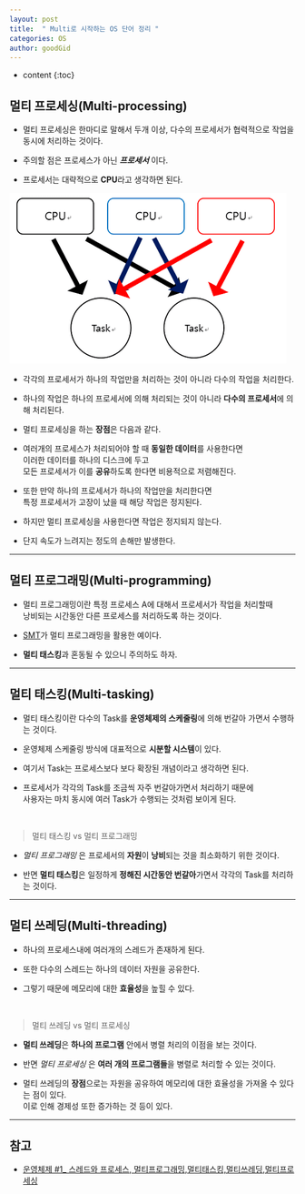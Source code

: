 ```yaml
---
layout: post
title:  " Multi로 시작하는 OS 단어 정리 "
categories: OS
author: goodGid
---
```

* content
{:toc}

## 멀티 프로세싱(Multi-processing)

* 멀티 프로세싱은 한마디로 말해서 두개 이상, 다수의 프로세서가 협력적으로 작업을 동시에 처리하는 것이다.

* 주의할 점은 프로세스가 아닌 ***프로세서*** 이다.

* 프로세서는 대략적으로 **CPU**라고 생각하면 된다.


![](/assets/img/os/os_start_from_multi_1.png)














* 각각의 프로세서가 하나의 작업만을 처리하는 것이 아니라 다수의 작업을 처리한다.

* 하나의 작업은 하나의 프로세서에 의해 처리되는 것이 아니라 **다수의 프로세서**에 의해 처리된다.

* 멀티 프로세싱을 하는 **장점**은 다음과 같다.

* 여러개의 프로세스가 처리되어야 할 때 **동일한 데이터**를 사용한다면 <br> 이러한 데이터를 하나의 디스크에 두고 <br> 모든 프로세서가 이를 **공유**하도록 한다면 비용적으로 저렴해진다.

* 또한 만약 하나의 프로세서가 하나의 작업만을 처리한다면 <br> 특정 프로세서가 고장이 났을 때 해당 작업은 정지된다. 

* 하지만 멀티 프로세싱을 사용한다면 작업은 정지되지 않는다.

* 단지 속도가 느려지는 정도의 손해만 발생한다.


---

## 멀티 프로그래밍(Multi-programming)

* 멀티 프로그래밍이란 특정 프로세스 A에 대해서 프로세서가 작업을 처리할때 <br> 낭비되는 시간동안 다른 프로세스를 처리하도록 하는 것이다.

* [SMT]({{site.url}}/Simultaneous-Multi-Threading)가 멀티 프로그래밍을 활용한 예이다.

* **멀티 태스킹**과 혼동될 수 있으니 주의하도 하자.


---

## 멀티 태스킹(Multi-tasking)

* 멀티 태스킹이란 다수의 Task를 **운영체제의 스케줄링**에 의해 번갈아 가면서 수행하는 것이다. 

* 운영체제 스케줄링 방식에 대표적으로 **시분할 시스템**이 있다.

* 여기서 Task는 프로세스보다 보다 확장된 개념이라고 생각하면 된다.

* 프로세서가 각각의 Task를 조금씩 자주 번갈아가면서 처리하기 때문에 <br> 사용자는 마치 동시에 여러 Task가 수행되는 것처럼 보이게 된다.

<br>

> 멀티 태스킹 vs 멀티 프로그래밍

* *멀티 프로그래밍* 은 프로세서의 **자원**이 **낭비**되는 것을 최소화하기 위한 것이다.

* 반면 **멀티 태스킹**은 일정하게 **정해진 시간동안 번갈아**가면서 각각의 Task를 처리하는 것이다.


---


## 멀티 쓰레딩(Multi-threading)

* 하나의 프로세스내에 여러개의 스레드가 존재하게 된다.

* 또한 다수의 스레드는 하나의 데이터 자원을 공유한다. 

* 그렇기 때문에 메모리에 대한 **효율성**을 높힐 수 있다.

<br>

> 멀티 쓰레딩 vs 멀티 프로세싱

* **멀티 쓰레딩**은 **하나의 프로그램** 안에서 병렬 처리의 이점을 보는 것이다.

* 반면 *멀티 프로세싱* 은 **여러 개의 프로그램들**을 병렬로 처리할 수 있는 것이다.

* 멀티 쓰레딩의 **장점**으로는 자원을 공유하여 메모리에 대한 효율성을 가져올 수 있다는 점이 있다. <br> 이로 인해 경제성 또한 증가하는 것 등이 있다.



---

## 참고

* [운영체제 #1_ 스레드와 프로세스, 멀티프로그래밍,멀티태스킹,멀티쓰레딩,멀티프로세싱](https://doorbw.tistory.com/26)
